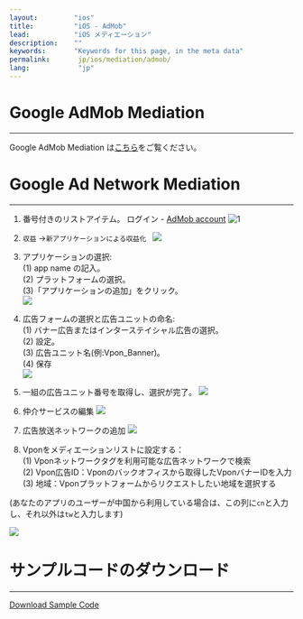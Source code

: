 ```yaml
---
layout:         "ios"
title:          "iOS - AdMob"
lead:           "iOS メディエーション"
description:    ""
keywords:       "Keywords for this page, in the meta data"
permalink:       jp/ios/mediation/admob/
lang:            "jp"
---
```

# Google AdMob Mediation
--------
Google AdMob Mediation は[こちら]をご覧ください。

# Google Ad Network Mediation
-----

1. 番号付きのリストアイテム。
ログイン - [AdMob account][0]
![1]

2. `収益` ->`新アプリケーションによる収益化 `
![][2]

3. アプリケーションの選択: <br>
(1) app name の記入。<br>
(2) プラットフォームの選択。<br>
(3)「アプリケーションの追加」をクリック。 <br>
![][3]

4. 広告フォームの選択と広告ユニットの命名: <br>
(1) バナー広告またはインターステイシャル広告の選択。 <br>
(2) 設定。 <br>
(3) 広告ユニット名(例:Vpon_Banner)。 <br>
(4) 保存<br>
![][4]

5. 一組の広告ユニット番号を取得し、選択が完了。
![][5]

6. 仲介サービスの編集
![][6]

7. 広告放送ネットワークの追加
![][7]

8. Vponをメディエーションリストに設定する：    <br>
(1) Vponネットワークタグを利用可能な広告ネットワークで検索  <br>
(2) Vpon広告ID：Vponのバックオフィスから取得したVponバナーIDを入力  <br>
(3) 地域：Vponプラットフォームからリクエストしたい地域を選択する  <br>

(あなたのアプリのユーザーが中国から利用している場合は、この列に`cn`と入力し、それ以外は`tw`と入力します)

![][8]



# サンプルコードのダウンロード
--------------------
[Download Sample Code]

[こちら]: https://developers.google.com/admob/ios/quick-start
[0]: http://www.google.com/admob/
[1]:  {{site.imgurl}}/AdMobScreenshotSiJP1.PNG
[2]:  {{site.imgurl}}/AdMobScreenshotSiJP2.png
[3]:  {{site.imgurl}}/AdMobScreenshotSiJP3.png
[4]:  {{site.imgurl}}/AdMobScreenshotSiJP4.png
[5]:  {{site.imgurl}}/AdMobScreenshotSiJP5.png
[6]:  {{site.imgurl}}/AdMobScreenshotSiJP6.PNG
[7]:  {{site.imgurl}}/AdMobScreenshotSiJP7.png
[8]:  {{site.imgurl}}/AdMobScreenshotSiJP8.png
[Download Sample Code]: {{site.baseurl}}/ios/download/#admob
